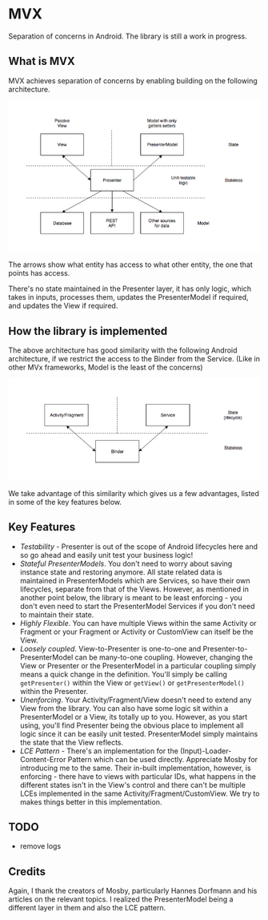 # MVX
Separation of concerns in Android. The library is still a work in progress.

## What is MVX
MVX achieves separation of concerns by enabling building on the following architecture.

![MVX architecture](/mvx_info.png)

The arrows show what entity has access to what other entity, the one that points has access.

There's no state maintained in the Presenter layer, it has only logic, which takes in inputs, processes them, updates the PresenterModel if required, and updates the View if required.

## How the library is implemented
The above architecture has good similarity with the following Android architecture, if we restrict the access to the Binder from the Service. (Like in other MVx frameworks, Model is the least of the concerns)

![MVX in Android](/mvx_vs_android.png)

We take advantage of this similarity which gives us a few advantages, listed in some of the key features below.

## Key Features
- *Testability* - Presenter is out of the scope of Android lifecycles here and so go ahead and easily unit test your business logic!
- *Stateful PresenterModels*. You don't need to worry about saving instance state and restoring anymore. All state related data is maintained in PresenterModels which are Services, so have their own lifecycles, separate from that of the Views. However, as mentioned in another point below, the library is meant to be least enforcing - you don't even need to start the PresenterModel Services if you don't need to maintain their state.
- *Highly Flexible*. You can have multiple Views within the same Activity or Fragment or your Fragment or Activity or CustomView can itself be the View.
- *Loosely coupled*. View-to-Presenter is one-to-one and Presenter-to-PresenterModel can be many-to-one coupling. However, changing the View or Presenter or the PresenterModel in a particular coupling simply means a quick change in the definition. You'll simply be calling ```getPresenter()``` within the View or ```getView()``` or ```getPresenterModel()``` within the Presenter.
- *Unenforcing*. Your Activity/Fragment/View doesn't need to extend any View from the library. You can also have some logic sit within a PresenterModel or a View, its totally up to you. However, as you start using, you'll find Presenter being the obvious place to implement all logic since it can be easily unit tested. PresenterModel simply maintains the state that the View reflects.
- *LCE Pattern* - There's an implementation for the (Input)-Loader-Content-Error Pattern which can be used directly. Appreciate Mosby for introducing me to the same. Their in-built implementation, however, is enforcing - there have to views with particular IDs, what happens in the different states isn't in the View's control and there can't be multiple LCEs implemented in the same Activity/Fragment/CustomView. We try to makes things better in this implementation.

## TODO
* remove logs

## Credits
Again, I thank the creators of Mosby, particularly Hannes Dorfmann and his articles on the relevant topics. I realized the PresenterModel being a different layer in them and also the LCE pattern.

